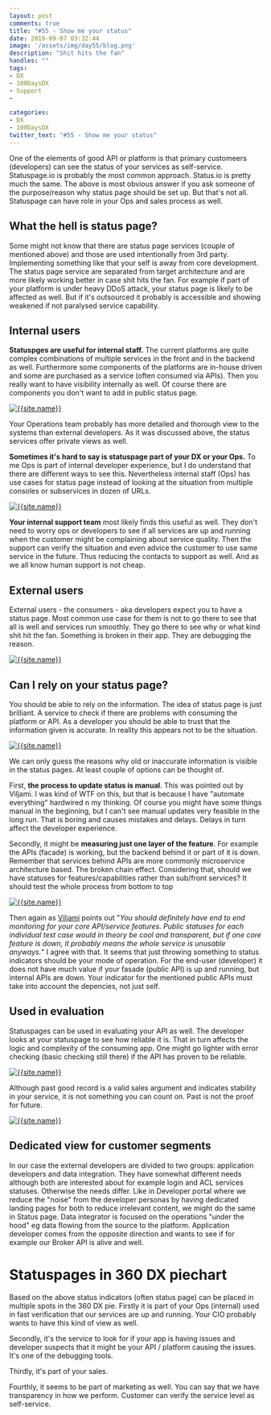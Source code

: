 ```yaml
---
layout: post
comments: true
title: "#55 - Show me your status"
date: 2019-09-07 03:32:44
image: '/assets/img/day55/blog.png'
description: "Shit hits the fan"
handles: "" 
tags:
- DX 
- 100DaysDX
- Support
- 

categories:
- DX
- 100DaysDX
twitter_text: "#55 - Show me your status"
---
```


One of the elements of good API or platform is that primary customeers (developers) can see the status of your services as self-service. Statuspage.io is probably the most common approach. Status.io is pretty much the same. The above is most obvious answer if you ask someone of the purpose/reason why status page should be set up. But that's not all. Statuspage can have role in your Ops and sales process as well. 

## What the hell is status page? 

Some might not know that there are status page services (couple of mentioned above) and those are used intentionally from 3rd party. Implementing something like that your self is away from core development. The status page service are separated from target architecture and are more likely working better in case shit hits the fan. For example if part of your platform is under heavy DDoS attack, your status page is likely to be affected as well. But if it's outsourced it probably is accessible and showing weakened if not paralysed service capability.  

## Internal users

**Statuspges are useful for internal staff.** The current platforms are quite complex combinations of multiple services in the front and in the backend as well. Furthermore some components of the platforms are in-house driven and some are purchased as a service (often consumed via APIs). Then you really want to have visibility internally as well. Of course there are components you don't want to add in public status page. 

<a href="https://twitter.com/THUotila/status/1170583732987813890"><img itemprop="image" src="/assets/img/day55/topi.png" alt="{{site.name}}"></a>

Your Operations team probably has more detailed and thorough view to the systems than external developers. As it was discussed above, the status services offer private views as well.  

**Sometimes it's hard to say is statuspage part of your DX or your Ops.** To me Ops is part of internal developer experience, but I do understand that there are different ways to see this. Nevertheless internal staff (Ops) has use cases for status page instead of looking at the situation from multiple consoles or subservices in dozen of URLs. 

<a href="https://twitter.com/janik6n/status/1170591206281293825"><img itemprop="image" src="/assets/img/day55/jani2.png" alt="{{site.name}}"></a>

**Your internal support team** most likely finds this useful as well. They don't need to worry ops or developers to see if all services are up and running when the customer might be complaining about service quality. Then the support can verify the situation and even advice the customer to use same service in the future. Thus reducing the contacts to support as well. And as we all know human support is not cheap. 

## External users

External users - the consumers - aka developers expect you to have a status page. Most common use case for them is not to go there to see that all is well and services run smoothly. They go there to see why or what kind shit hit the fan. Something is broken in their app. They are debugging the reason. 

<a href="https://twitter.com/anttiviljami/status/1170576472538566656"><img itemprop="image" src="/assets/img/day55/viljami.png" alt="{{site.name}}"></a>


## Can I rely on your status page? 

You should be able to rely on the information. The idea of status page is just brilliant. A service to check if there are problems with consuming the platform or API. As a developer you should be able to trust that the information given is accurate. In reality this appears not to be the situation. 

<a href="https://twitter.com/anttiviljami/status/1170585698266689539"><img itemprop="image" src="/assets/img/day55/viljami2.png" alt="{{site.name}}"></a>

We can only guess the reasons why old or inaccurate information is visible in the status pages. At least couple of options can be thought of. 

First, **the process to update status is manual**. This was pointed out by Viljami. I was kind of WTF on this, but that is because I have "automate everything" hardwired n my thinking. Of course you might have some things manual in the beginning, but I can't see manual updates very feasible in the long run. That is boring and causes mistakes and delays. Delays in turn affect the developer experience. 

Secondly, it might be **measuring just one layer of the feature**. For example the APIs (facade) is working, but the backend behind it or part of it is down. Remember that services behind APIs are more commonly microservice architecture based. The broken chain effect. Considering that, should we have statuses for features/capabilities rather than sub/front services? It should test the whole process from bottom to top

<a href="https://twitter.com/iTimo/status/1170586883971342336"><img itemprop="image" src="/assets/img/day55/timo.png" alt="{{site.name}}"></a>

Then again as [Viljami](https://twitter.com/anttiviljami/status/1170589431276945408) points out "_You should definitely have end to end monitoring for your core API/service features. Public statuses for each individual test case would in theory be cool and transparent, but if one core feature is down, it probably means the whole service is unusable anyways._" I agree with that. It seems that just throwing something to status indicators should be your mode of operation. For the end-user (developer) it does not have much value if your fasade (public API) is up and running, but internal APIs are down. Your indicator for the mentioned public APIs must take into account the depencies, not just self. 

## Used in evaluation

Statuspages can be used in evaluating your API as well. The developer looks at your statuspage to see how reliable it is. That in turn affects the logic and complexity of the consuming app. One might go lighter with error checking (basic checking still there) if the API has proven to be reliable. 

<a href="https://twitter.com/anttiviljami/status/1170592621384863745"><img itemprop="image" src="/assets/img/day55/viljami3.png" alt="{{site.name}}"></a>

Although past good record is a valid sales argument and indicates stability in your service, it is not something you can count on. Past is not the proof for future. 

<a href="https://twitter.com/janik6n/status/1170593360366788608"><img itemprop="image" src="/assets/img/day55/jani.png" alt="{{site.name}}"></a>

## Dedicated view for customer segments

In our case the external developers are divided to two groups: application developers and data integration. They have somewhat different needs although both are interested about for example login and ACL services statuses. Otherwise the needs differ. Like in Developer portal where we reduce the "noise" from the developer personas by having dedicated landing pages for both to reduce irrelevant content, we might do the same in Status page. Data integrator is focused on the operations "under the hood" eg data flowing from the source to the platform. Application developer comes from the opposite direction and wants to see if for example our Broker API is alive and well.  

# Statuspages in 360 DX piechart

Based on the above status indicators (often status page) can be placed in multiple spots in the 360 DX pie. Firstly it is part of your Ops (internal) used in fast verification that our services are up and running. Your CIO probably wants to have this kind of view as well. 

Secondly, it's the service to look for if your app is having issues and developer suspects that it might be your API / platform causing the issues. It's one of the debugging tools. 

Thirdly, it's part of your sales. 

Fourthly, it seems to be part of marketing as well. You can say that we have transparency in how we perform. Customer can verify the service level as self-service.  